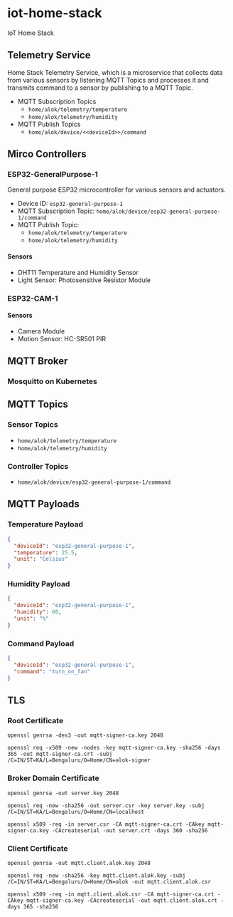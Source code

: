 # iot-home-stack
IoT Home Stack

## Telemetry Service
Home Stack Telemetry Service, which is a microservice that collects data from various sensors by listening MQTT Topics and processes it and transmits command to a sensor by publishing to a MQTT Topic.
- MQTT Subscription Topics
    - `home/alok/telemetry/temperature`
    - `home/alok/telemetry/humidity`
- MQTT Publish Topics
    - `home/alok/device/<<deviceId>>/command`
## Mirco Controllers
### ESP32-GeneralPurpose-1
General purpose ESP32 microcontroller for various sensors and actuators.
- Device ID: `esp32-general-purpose-1`
- MQTT Subscription Topic: `home/alok/device/esp32-general-purpose-1/command`
- MQTT Publish Topic: 
  - `home/alok/telemetry/temperature`
  - `home/alok/telemetry/humidity`
#### Sensors
- DHT11 Temperature and Humidity Sensor
- Light Sensor: Photosensitive Resistor Module
### ESP32-CAM-1
#### Sensors
- Camera Module
- Motion Sensor: HC-SR501 PIR
## MQTT Broker
### Mosquitto on Kubernetes
## MQTT Topics
### Sensor Topics
- `home/alok/telemetry/temperature`
- `home/alok/telemetry/humidity`
### Controller Topics
- `home/alok/device/esp32-general-purpose-1/command`
## MQTT Payloads
### Temperature Payload
```json
{
  "deviceId": "esp32-general-purpose-1",
  "temperature": 25.5,
  "unit": "Celsius"
}
```
### Humidity Payload
```json
{
  "deviceId": "esp32-general-purpose-1",
  "humidity": 60,
  "unit": "%"
}
```
### Command Payload
```json
{
  "deviceId": "esp32-general-purpose-1",
  "command": "turn_on_fan"
}
```
## TLS
### Root Certificate
```shell
openssl genrsa -des3 -out mqtt-signer-ca.key 2048
```
```shell
openssl req -x509 -new -nodes -key mqtt-signer-ca.key -sha256 -days 365 -out mqtt-signer-ca.crt -subj /C=IN/ST=KA/L=Bengaluru/O=Home/CN=alok-signer
```
### Broker Domain Certificate
```shell
openssl genrsa -out server.key 2048
```
```shell
openssl req -new -sha256 -out server.csr -key server.key -subj /C=IN/ST=KA/L=Bengaluru/O=Home/CN=localhost
```
```shell
openssl x509 -req -in server.csr -CA mqtt-signer-ca.crt -CAkey mqtt-signer-ca.key -CAcreateserial -out server.crt -days 360 -sha256
```
### Client Certificate
```shell
openssl genrsa -out mqtt.client.alok.key 2048
```
```shell
openssl req -new -sha256 -key mqtt.client.alok.key -subj /C=IN/ST=KA/L=Bengaluru/O=Home/CN=alok -out mqtt.client.alok.csr
```
```shell
openssl x509 -req -in mqtt.client.alok.csr -CA mqtt-signer-ca.crt -CAkey mqtt-signer-ca.key -CAcreateserial -out mqtt.client.alok.crt -days 365 -sha256
```